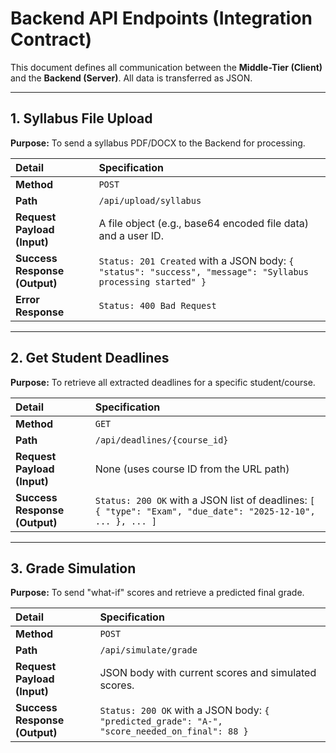 #  Backend API Endpoints (Integration Contract)

This document defines all communication between the **Middle-Tier (Client)** and the **Backend (Server)**. All data is transferred as JSON.

---

## 1. Syllabus File Upload

**Purpose:** To send a syllabus PDF/DOCX to the Backend for processing.

| Detail | Specification |
| :--- | :--- |
| **Method** | `POST` |
| **Path** | `/api/upload/syllabus` |
| **Request Payload (Input)** | A file object (e.g., base64 encoded file data) and a user ID. |
| **Success Response (Output)** | `Status: 201 Created` with a JSON body: `{ "status": "success", "message": "Syllabus processing started" }` |
| **Error Response** | `Status: 400 Bad Request` |

---

## 2. Get Student Deadlines

**Purpose:** To retrieve all extracted deadlines for a specific student/course.

| Detail | Specification |
| :--- | :--- |
| **Method** | `GET` |
| **Path** | `/api/deadlines/{course_id}` |
| **Request Payload (Input)** | None (uses course ID from the URL path) |
| **Success Response (Output)** | `Status: 200 OK` with a JSON list of deadlines: `[ { "type": "Exam", "due_date": "2025-12-10", ... }, ... ]` |

---

## 3. Grade Simulation

**Purpose:** To send "what-if" scores and retrieve a predicted final grade.

| Detail | Specification |
| :--- | :--- |
| **Method** | `POST` |
| **Path** | `/api/simulate/grade` |
| **Request Payload (Input)** | JSON body with current scores and simulated scores. |
| **Success Response (Output)** | `Status: 200 OK` with a JSON body: `{ "predicted_grade": "A-", "score_needed_on_final": 88 }` |
